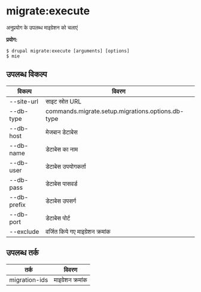 # migrate:execute
अनुप्रयोग के उपलब्ध माइग्रेशन को चलाएं

**प्रयोग:**
```
$ drupal migrate:execute [arguments] [options]
$ mie  
```

## उपलब्ध विकल्प
विकल्प | विवरण
-------|-------------
--site-url | साइट स्रोत URL
--db-type | commands.migrate.setup.migrations.options.db-type
--db-host | मेजबान डेटाबेस
--db-name | डेटाबेस का नाम
--db-user | डेटाबेस उपयोगकर्ता
--db-pass | डेटाबेस पासवर्ड
--db-prefix | डेटाबेस उपसर्ग
--db-port | डेटाबेस पोर्ट
--exclude | वर्जित किये गए माइग्रेशन क्रमांक

## उपलब्ध तर्क
तर्क | विवरण
---------|-------------
migration-ids | माइग्रेशन क्रमांक
